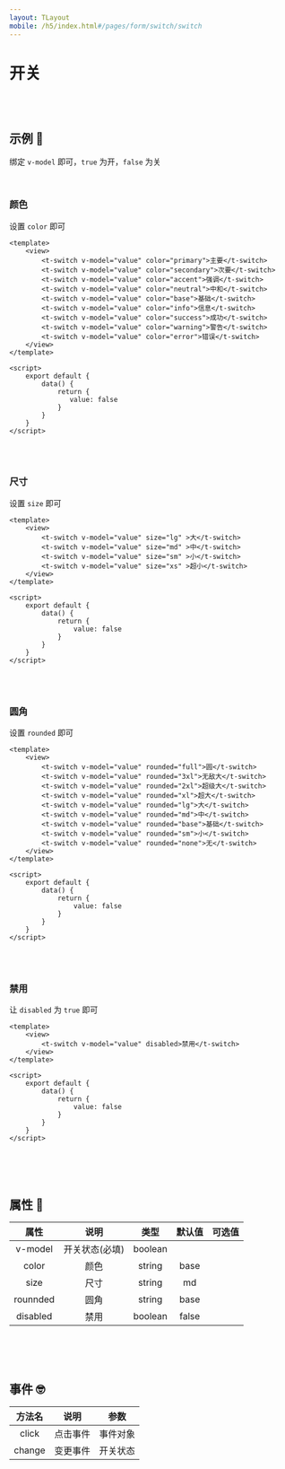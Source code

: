 ```yaml
---
layout: TLayout
mobile: /h5/index.html#/pages/form/switch/switch
---
```


# 开关


<br />
<br />

## 示例 :thinking:

绑定 `v-model` 即可，`true` 为开，`false` 为关

<br />


### 颜色



设置 `color` 即可

```vue
<template>
	<view>
        <t-switch v-model="value" color="primary">主要</t-switch>
        <t-switch v-model="value" color="secondary">次要</t-switch>
        <t-switch v-model="value" color="accent">强调</t-switch>
        <t-switch v-model="value" color="neutral">中和</t-switch>
        <t-switch v-model="value" color="base">基础</t-switch>
        <t-switch v-model="value" color="info">信息</t-switch>
        <t-switch v-model="value" color="success">成功</t-switch>
        <t-switch v-model="value" color="warning">警告</t-switch>
        <t-switch v-model="value" color="error">错误</t-switch>
	</view>
</template>

<script>
    export default {
        data() {
            return {
               value: false
            }
        }
    }
</script>
```

<br />
<br />

### 尺寸

设置 `size` 即可

```vue
<template>
	<view>
        <t-switch v-model="value" size="lg" >大</t-switch>
        <t-switch v-model="value" size="md" >中</t-switch>
        <t-switch v-model="value" size="sm" >小</t-switch>
        <t-switch v-model="value" size="xs" >超小</t-switch>
	</view>
</template>

<script>
    export default {
        data() {
            return {
                value: false
            }
        }
    }
</script>
```

<br />
<br />


### 圆角

设置 `rounded` 即可

```vue
<template>
	<view>
        <t-switch v-model="value" rounded="full">圆</t-switch>
        <t-switch v-model="value" rounded="3xl">无敌大</t-switch>
        <t-switch v-model="value" rounded="2xl">超级大</t-switch>
        <t-switch v-model="value" rounded="xl">超大</t-switch>
        <t-switch v-model="value" rounded="lg">大</t-switch>
        <t-switch v-model="value" rounded="md">中</t-switch>
        <t-switch v-model="value" rounded="base">基础</t-switch>
        <t-switch v-model="value" rounded="sm">小</t-switch>
        <t-switch v-model="value" rounded="none">无</t-switch>
	</view>
</template>

<script>
    export default {
        data() {
            return {
                value: false
            }
        }
    }
</script>
```

<br />
<br />

### 禁用

让 `disabled` 为 `true` 即可

```vue
<template>
	<view>
        <t-switch v-model="value" disabled>禁用</t-switch>
	</view>
</template>

<script>
    export default {
        data() {
            return {
                value: false
            }
        }
    }
</script>
```

<br />
<br />
<br />

## 属性 :monocle_face:

|   属性   |      说明      |  类型   | 默认值 |      可选值       |
| :------: | :------------: | :-----: | :----: | :---------------: |
| v-model  | 开关状态(必填) | boolean |        |   <t-doc-boo />   |
|  color   |      颜色      | string  |  base  |  <t-doc-color />  |
|   size   |      尺寸      | string  |   md   |  <t-doc-size />   |
| rounnded |      圆角      | string  |  base  | <t-doc-rounded /> |
| disabled |      禁用      | boolean | false  |   <t-doc-boo />   |

<br />
<br />
<br />

## 事件 :nerd_face:

| 方法名 |   说明   |   参数   |
| :----: | :------: | :------: |
| click  | 点击事件 | 事件对象 |
| change | 变更事件 | 开关状态 |

<br />
<br />
<br />